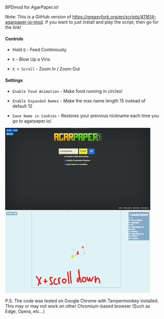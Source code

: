 BPDmod for AgarPaper.io!

Note: This is a GitHub version of https://greasyfork.org/en/scripts/411614-agarpaper-io-mod. If you want to just install and play the script, then go for the link!

#### Controls

* Hold `Q` - Feed Continiously

* `E` - Blow Up a Viris

* `X + Scroll` - Zoom In / Zoom Out

#### Settings

* `Enable Food Animation` - Make food running in circles!

* `Enable Expanded Names` - Make the max name length 15 instead of default 12

* `Save Name in Cookies` - Restores your previous nickname each time you go to agarpaper.io/

[<img alt="screenshot of settings" width="470" src="/img/settings.png"/>](/img/settings.png)
[<img alt="screenshot of settings" width="470" src="/img/x-scroll.png"/>](/img/x-scroll.png)

P.S. The code was tested on Google Chrome with Tampermonkey installed. This may or may not work on other Chromium-based browser (Such as Edge, Opera, etc...)
